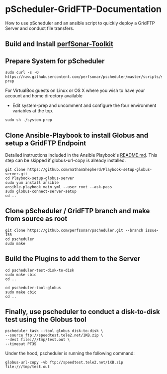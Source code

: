 # pScheduler-GridFTP-Documentation
How to use pScheduler and an ansible script to quickly deploy a GridFTP Server and conduct file transfers.

## Build and Install [perfSonar-Toolkit](https://github.com/perfsonar/pscheduler/wiki/Development-and-Test-System)

## Prepare System  for pScheduler
```
sudo curl -s -O https://raw.githubusercontent.com/perfsonar/pscheduler/master/scripts/system-prep
```
For VirtualBox guests on Linux or OS X where you wish to have your account and home directory available
-  Edit system-prep and uncomment and configure the four environment variables at the top.
```
sudo sh ./system-prep
```

## Clone Ansible-Playbook to install Globus and setup a GridFTP Endpoint
Detailed instructions included in the Ansible Playbook's [README.md](https://github.com/nathanShepherd/Playbook-setup-globus-server). This step can be skipped if globus-url-copy is already installed.
```
git clone https://github.com/nathanShepherd/Playbook-setup-globus-server.git
cd Playbook-setup-globus-server
sudo yum install ansible
ansible-playbook main.yml --user root --ask-pass
sudo globus-connect-server-setup
cd ..
```

## Clone pScheduler / GridFTP branch and make from source as root
```
git clone https://github.com/perfsonar/pscheduler.git --branch issue-155
cd pscheduler
sudo make
```

## Build the Plugins to add them to the Server
```
cd pscheduler-test-disk-to-disk
sudo make cbic
cd ..

cd pscheduler-tool-globus
sudo make cbic
cd ..
```

## Finally, use pscheduler to conduct a disk-to-disk test using the Globus tool
```
pscheduler task --tool globus disk-to-disk \
--source ftp://speedtest.tele2.net/1KB.zip \
--dest file:///tmp/test.out \
--timeout PT3S
```
Under the hood, pscheduler is running the following command:
```
globus-url-copy -vb ftp://speedtest.tele2.net/1KB.zip file:///tmp/test.out
```


